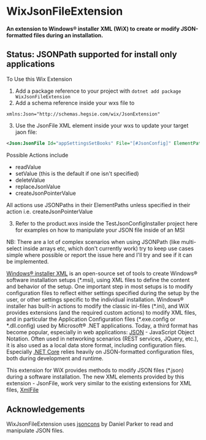 # WixJsonFileExtension
#### An extension to Windows&reg; installer XML (WiX) to create or modify JSON-formatted files during an installation.

## Status: JSONPath supported for install only applications

To Use this Wix Extension
1. Add a package reference to your project with `dotnet add package WixJsonFileExtension`
2. Add a schema reference inside your wxs file to 
```xml
xmlns:Json="http://schemas.hegsie.com/wix/JsonExtension"
```
3. Use the JsonFile XML element inside your wxs to update your target jaon file: 
```xml
<Json:JsonFile Id="appSettingsSetBooks" File="[#JsonConfig]" ElementPath="$.store.book" Value="[MY_BOOKS]" Action="replaceJsonValue" />
```

Possible Actions include
 - readValue
 - setValue (this is the default if one isn't specified)
 - deleteValue
 - replaceJsonValue
 - createJsonPointerValue

 All actions use JSONPaths in their ElementPaths unless specified in their action i.e. createJsonPointerValue

3. Refer to the product.wxs inside the TestJsonConfigInstaller project here for examples on how to manipulate your JSON file inside of an MSI

NB: There are a lot of complex scenarios when using JSONPath (like multi-select inside arrays etc, which don't currently work) 
    try to keep use cases simple where possible or report the issue here and I'll try and see if it can be implemented.

[Windows&reg; installer XML](http://wixtoolset.org/) is an open-source set of tools to create Windows® software installation setups (\*.msi), using XML files to define the content and behavior of the setup.
One important step in most setups is to modify configuration files to reflect either settings specified during the setup by the user, or other settings specific to the individual installation.
Windows&reg; installer has built-in actions to modify the classic ini-files (\*.ini), and WiX provides extensions (and the required custom actions) to modify XML files, and in particular the Application Configuration files (\*.exe.config or \*.dll.config) used by Microsoft&reg; .NET applications.
Today, a third format has become popular, especially in web applications: [JSON](https://www.json.org/) - JavaScript Object Notation.
Often used in networking scenarios (REST services, JQuery, etc.), it is also used as a local data store format, including configuration files.
Especially [.NET Core](https://github.com/dotnet/core) relies heavily on JSON-formatted configuration files, both during development and runtime.

This extension for WiX provides methods to modify JSON files (\*.json) during a software installation.
The new XML elements provided by this extension - JsonFile, work very similar to the existing extensions for XML files, [XmlFile](http://wixtoolset.org/documentation/manual/v3/xsd/util/xmlfile.html)

## Acknowledgements
WixJsonFileExtension uses [jsoncons](https://github.com/danielaparker/jsoncons) by Daniel Parker to read and manipulate JSON files.
